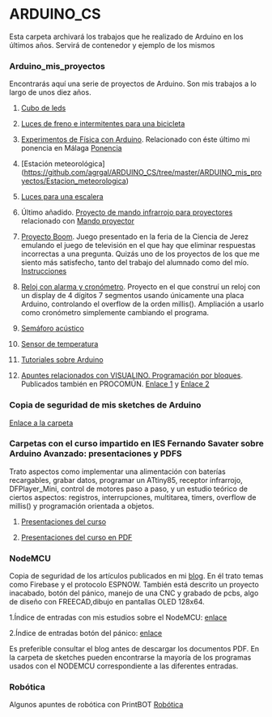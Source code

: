 # ARDUINO_CS

Esta carpeta archivará los trabajos que he realizado de Arduino en los últimos años. Servirá de contenedor y ejemplo de los mismos

### Arduino_mis_proyectos

Encontrarás aquí una serie de proyectos de Arduino. Son mis trabajos a lo largo de unos diez años. 

1. [Cubo de leds](https://github.com/agrgal/ARDUINO_CS/tree/master/ARDUINO_mis_proyectos/4ESO_2016_POV_Cubo_LEDS)

2. [Luces de freno e intermitentes para una bicicleta](https://github.com/agrgal/ARDUINO_CS/tree/master/ARDUINO_mis_proyectos/BICICLETA)

3. [Experimentos de Física con Arduino](https://github.com/agrgal/ARDUINO_CS/tree/master/ARDUINO_mis_proyectos/EXPERIMENTOS%20FISICA_QUIMICA). Relacionado con éste último mi ponencia en Málaga [Ponencia](https://github.com/agrgal/ARDUINO_CS/tree/master/ARDUINO_mis_proyectos/PONENCIA_MALAGA)

4. [Estación meteorológica] (https://github.com/agrgal/ARDUINO_CS/tree/master/ARDUINO_mis_proyectos/Estacion_meteorologica)

5. [Luces para una escalera](https://github.com/agrgal/ARDUINO_CS/tree/master/ARDUINO_mis_proyectos/Luz%20de%20escalera)

6. Último añadido. [Proyecto de mando infrarrojo para proyectores](https://github.com/agrgal/ARDUINO_CS/tree/master/ARDUINO_mis_proyectos/proyecto_infrarrojo) relacionado con [Mando proyector](https://github.com/agrgal/ARDUINO_CS/tree/master/ARDUINO_mis_proyectos/MANDO%20Proyector)

7. [Proyecto Boom](https://github.com/agrgal/ARDUINO_CS/tree/master/ARDUINO_mis_proyectos/Proyecto_boom). Juego presentado en la feria de la Ciencia de Jerez emulando el juego de televisión en el que hay que eliminar respuestas incorrectas a una pregunta. Quizás uno de los proyectos de los que me siento más satisfecho, tanto del trabajo del alumnado como del mío. [Instrucciones ](https://github.com/agrgal/ARDUINO_CS/blob/master/ARDUINO_mis_proyectos/Proyecto_boom/Proyecto%20Boom.pptx)

8. [Reloj con alarma y cronómetro](https://github.com/agrgal/ARDUINO_CS/tree/master/ARDUINO_mis_proyectos/Reloj_cronometro). Proyecto en el que construí un reloj con un display de 4 dígitos 7 segmentos usando únicamente una placa Arduino, controlando el overflow de la orden millis(). Ampliación a usarlo como cronómetro simplemente cambiando el programa.

9. [Semáforo acústico](https://github.com/agrgal/ARDUINO_CS/tree/master/ARDUINO_mis_proyectos/Sem%C3%A1foro_ac%C3%BAstico)

10. [Sensor de temperatura](https://github.com/agrgal/ARDUINO_CS/tree/master/ARDUINO_mis_proyectos/Sensor_temperatura)

11. [Tutoriales sobre Arduino](https://github.com/agrgal/ARDUINO_CS/tree/master/ARDUINO_mis_proyectos/TUTORIALES)

12. [Apuntes relacionados con VISUALINO. Programación por bloques](https://github.com/agrgal/ARDUINO_CS/tree/master/ARDUINO_mis_proyectos/VISUALINO). Publicados también en PROCOMÚN. [Enlace 1](http://procomun.educalab.es/es/ode/view/1453974406581) y [Enlace 2](http://procomun.educalab.es/es/ode/view/1453974407097)

### Copia de seguridad de mis sketches de Arduino

[Enlace a la carpeta](https://github.com/agrgal/ARDUINO_CS/tree/master/Carpeta_de_proyectos_Arduino_copia_de_seguridad)

### Carpetas con el curso impartido en IES Fernando Savater sobre Arduino Avanzado: presentaciones y PDFS

Trato aspectos como implementar una alimentación con baterías recargables, grabar datos, programar un ATtiny85, receptor infrarrojo, DFPlayer_Mini, control de motores paso a paso, y un estudio teórico de ciertos aspectos: registros, interrupciones, multitarea, timers, overflow de millis() y programación orientada a objetos.

1. [Presentaciones del curso](https://github.com/agrgal/ARDUINO_CS/tree/master/Curso_Arduino_Savater_Febrero_2020)

2. [Presentaciones del curso en PDF](https://github.com/agrgal/ARDUINO_CS/tree/master/Curso_Arduino_Savater_Febrero_2020_PDFs)

### NodeMCU

Copia de seguridad de los artículos publicados en mi [blog](https://agrportfolioeducativo.blogspot.com/). En él trato temas como Firebase y el protocolo ESPNOW. También está descrito un proyecto inacabado, botón del pánico, manejo de una CNC y grabado de pcbs, algo de diseño con FREECAD,dibujo en pantallas OLED 128x64.

1.Índice de entradas con mis estudios sobre el NodeMCU: [enlace](https://agrportfolioeducativo.blogspot.com/2019/07/indice-de-nodemcu.html)

2.Índice de entradas botón del pánico: [enlace](https://agrportfolioeducativo.blogspot.com/2019/12/listado-de-entradas-boton-del-panico.html)

Es preferible consultar el blog antes de descargar los documentos PDF. En la carpeta de sketches pueden encontrarse la mayoría de los programas usados con el NODEMCU correspondiente a las diferentes entradas.

### Robótica

Algunos apuntes de robótica con PrintBOT [Robótica](https://github.com/agrgal/ARDUINO_CS/tree/master/ROBOTICA)








